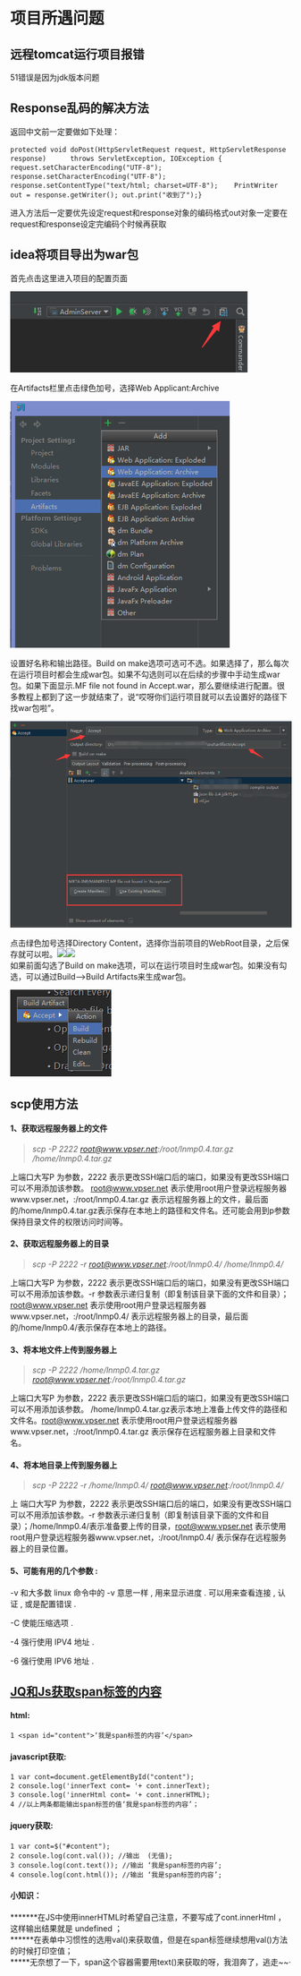 # 项目所遇问题

## 远程tomcat运行项目报错

51错误是因为jdk版本问题

## Response乱码的解决方法

返回中文前一定要做如下处理：

```text
protected void doPost(HttpServletRequest request, HttpServletResponse response)      throws ServletException, IOException {	request.setCharacterEncoding("UTF-8");	response.setCharacterEncoding("UTF-8");	response.setContentType("text/html; charset=UTF-8");	PrintWriter out = response.getWriter();	out.print("收到了");}
```

进入方法后一定要优先设定request和response对象的编码格式out对象一定要在request和response设定完编码个时候再获取  


## idea将项目导出为war包

首先点击这里进入项目的配置页面

![](../../.gitbook/assets/image%20%2839%29.png)

  
在Artifacts栏里点击绿色加号，选择Web Applicant:Archive

![](../../.gitbook/assets/image%20%28255%29.png)

  
设置好名称和输出路径。Build on make选项可选可不选。如果选择了，那么每次在运行项目时都会生成war包。如果不勾选则可以在后续的步骤中手动生成war包。如果下面显示.MF file not found in Accept.war，那么要继续进行配置。很多教程上都到了这一步就结束了，说“哎呀你们运行项目就可以去设置好的路径下找war包啦”。

![](../../.gitbook/assets/image%20%28135%29.png)

  
点击绿色加号选择Directory Content，选择你当前项目的WebRoot目录，之后保存就可以啦。![](https://img-blog.csdn.net/20161119171221283)![](https://img-blog.csdn.net/20161119171227781)  
如果前面勾选了Build on make选项，可以在运行项目时生成war包。如果没有勾选，可以通过Build--&gt;Build Artifacts来生成war包。

![](../../.gitbook/assets/image%20%28110%29.png)

## scp使用方法

#### 1、获取远程服务器上的文件

> _scp -P 2222 root@www.vpser.net:/root/lnmp0.4.tar.gz /home/lnmp0.4.tar.gz_

上端口大写P 为参数，2222 表示更改SSH端口后的端口，如果没有更改SSH端口可以不用添加该参数。 root@www.vpser.net 表示使用root用户登录远程服务器www.vpser.net，:/root/lnmp0.4.tar.gz 表示远程服务器上的文件，最后面的/home/lnmp0.4.tar.gz表示保存在本地上的路径和文件名。还可能会用到p参数保持目录文件的权限访问时间等。

#### 2、获取远程服务器上的目录

> _scp -P 2222 -r root@www.vpser.net:/root/lnmp0.4/ /home/lnmp0.4/_

上端口大写P 为参数，2222 表示更改SSH端口后的端口，如果没有更改SSH端口可以不用添加该参数。-r 参数表示递归复制（即复制该目录下面的文件和目录）；root@www.vpser.net 表示使用root用户登录远程服务器www.vpser.net，:/root/lnmp0.4/ 表示远程服务器上的目录，最后面的/home/lnmp0.4/表示保存在本地上的路径。

#### 3、将本地文件上传到服务器上

> _scp -P 2222 /home/lnmp0.4.tar.gz root@www.vpser.net:/root/lnmp0.4.tar.gz_

上端口大写P 为参数，2222 表示更改SSH端口后的端口，如果没有更改SSH端口可以不用添加该参数。 /home/lnmp0.4.tar.gz表示本地上准备上传文件的路径和文件名。root@www.vpser.net 表示使用root用户登录远程服务器www.vpser.net，:/root/lnmp0.4.tar.gz 表示保存在远程服务器上目录和文件名。

#### 4、将本地目录上传到服务器上

> _scp -P 2222 -r /home/lnmp0.4/ root@www.vpser.net:/root/lnmp0.4/_

上 端口大写P 为参数，2222 表示更改SSH端口后的端口，如果没有更改SSH端口可以不用添加该参数。-r 参数表示递归复制（即复制该目录下面的文件和目录）；/home/lnmp0.4/表示准备要上传的目录，root@www.vpser.net 表示使用root用户登录远程服务器www.vpser.net，:/root/lnmp0.4/ 表示保存在远程服务器上的目录位置。

#### 5、可能有用的几个参数 :

-v 和大多数 linux 命令中的 -v 意思一样 , 用来显示进度 . 可以用来查看连接 , 认证 , 或是配置错误 .

-C 使能压缩选项 .

-4 强行使用 IPV4 地址 .

-6 强行使用 IPV6 地址 .

## [JQ和Js获取span标签的内容](https://www.cnblogs.com/anniey/p/6439021.html)

#### html:

```text
1 <span id="content">‘我是span标签的内容’</span>
```

#### javascript获取:

```text
1 var cont=document.getElementById("content");
2 console.log('innerText cont= '+ cont.innerText); 
3 console.log('innerHtml cont= '+ cont.innerHTML); 
4 //以上两条都能输出span标签的值‘我是span标签的内容’；
```

#### jquery获取:

```text
1 var cont=$("#content");
2 console.log(cont.val()); //输出  (无值);
3 console.log(cont.text()); //输出 ‘我是span标签的内容’;
4 console.log(cont.html()); //输出 ‘我是span标签的内容’;
```

#### 小知识：

**\*\*\***在JS中使用innerHTML时希望自己注意，不要写成了cont.innerHtml ，这样输出结果就是 undefined ；  
**\*\***在表单中习惯性的选用val\(\)来获取值，但是在span标签继续想用val\(\)方法的时候打印空值；  
**\***无奈想了一下，span这个容器需要用text\(\)来获取的呀，我泪奔了，逃走~~·

